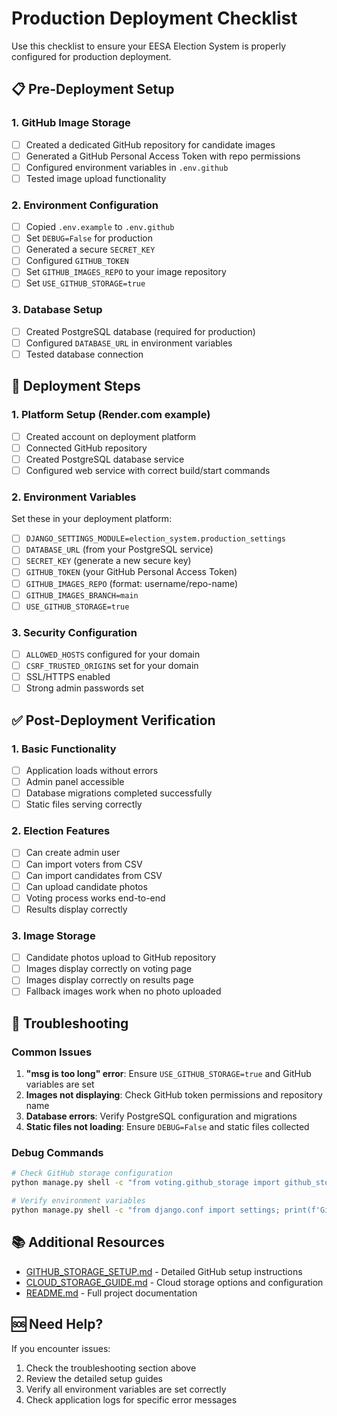 # Production Deployment Checklist

Use this checklist to ensure your EESA Election System is properly configured for production deployment.

## 📋 Pre-Deployment Setup

### 1. GitHub Image Storage
- [ ] Created a dedicated GitHub repository for candidate images
- [ ] Generated a GitHub Personal Access Token with repo permissions
- [ ] Configured environment variables in `.env.github`
- [ ] Tested image upload functionality

### 2. Environment Configuration
- [ ] Copied `.env.example` to `.env.github`
- [ ] Set `DEBUG=False` for production
- [ ] Generated a secure `SECRET_KEY`
- [ ] Configured `GITHUB_TOKEN`
- [ ] Set `GITHUB_IMAGES_REPO` to your image repository
- [ ] Set `USE_GITHUB_STORAGE=true`

### 3. Database Setup
- [ ] Created PostgreSQL database (required for production)
- [ ] Configured `DATABASE_URL` in environment variables
- [ ] Tested database connection

## 🚀 Deployment Steps

### 1. Platform Setup (Render.com example)
- [ ] Created account on deployment platform
- [ ] Connected GitHub repository
- [ ] Created PostgreSQL database service
- [ ] Configured web service with correct build/start commands

### 2. Environment Variables
Set these in your deployment platform:
- [ ] `DJANGO_SETTINGS_MODULE=election_system.production_settings`
- [ ] `DATABASE_URL` (from your PostgreSQL service)
- [ ] `SECRET_KEY` (generate a new secure key)
- [ ] `GITHUB_TOKEN` (your GitHub Personal Access Token)
- [ ] `GITHUB_IMAGES_REPO` (format: username/repo-name)
- [ ] `GITHUB_IMAGES_BRANCH=main`
- [ ] `USE_GITHUB_STORAGE=true`

### 3. Security Configuration
- [ ] `ALLOWED_HOSTS` configured for your domain
- [ ] `CSRF_TRUSTED_ORIGINS` set for your domain
- [ ] SSL/HTTPS enabled
- [ ] Strong admin passwords set

## ✅ Post-Deployment Verification

### 1. Basic Functionality
- [ ] Application loads without errors
- [ ] Admin panel accessible
- [ ] Database migrations completed successfully
- [ ] Static files serving correctly

### 2. Election Features
- [ ] Can create admin user
- [ ] Can import voters from CSV
- [ ] Can import candidates from CSV
- [ ] Can upload candidate photos
- [ ] Voting process works end-to-end
- [ ] Results display correctly

### 3. Image Storage
- [ ] Candidate photos upload to GitHub repository
- [ ] Images display correctly on voting page
- [ ] Images display correctly on results page
- [ ] Fallback images work when no photo uploaded

## 🔧 Troubleshooting

### Common Issues
1. **"msg is too long" error**: Ensure `USE_GITHUB_STORAGE=true` and GitHub variables are set
2. **Images not displaying**: Check GitHub token permissions and repository name
3. **Database errors**: Verify PostgreSQL configuration and migrations
4. **Static files not loading**: Ensure `DEBUG=False` and static files collected

### Debug Commands
```bash
# Check GitHub storage configuration
python manage.py shell -c "from voting.github_storage import github_storage; print(github_storage.test_connection())"

# Verify environment variables
python manage.py shell -c "from django.conf import settings; print(f'GitHub Storage: {settings.USE_GITHUB_STORAGE}')"
```

## 📚 Additional Resources

- [GITHUB_STORAGE_SETUP.md](GITHUB_STORAGE_SETUP.md) - Detailed GitHub setup instructions
- [CLOUD_STORAGE_GUIDE.md](CLOUD_STORAGE_GUIDE.md) - Cloud storage options and configuration
- [README.md](README.md) - Full project documentation

## 🆘 Need Help?

If you encounter issues:
1. Check the troubleshooting section above
2. Review the detailed setup guides
3. Verify all environment variables are set correctly
4. Check application logs for specific error messages
